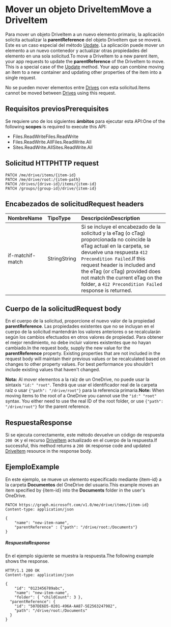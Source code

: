 # <a name="move-a-driveitem"></a><span data-ttu-id="8f41f-101">Mover un objeto DriveItem</span><span class="sxs-lookup"><span data-stu-id="8f41f-101">Move a DriveItem</span></span>

<span data-ttu-id="8f41f-p101">Para mover un objeto DriveItem a un nuevo elemento primario, la aplicación solicita actualizar la **parentReference** del objeto DriveItem que se moverá. Este es un caso especial del método [Update](item_update.md). La aplicación puede mover un elemento a un nuevo contenedor y actualizar otras propiedades del elemento en una sola solicitud.</span><span class="sxs-lookup"><span data-stu-id="8f41f-p101">To move a DriveItem to a new parent item, your app requests to update the **parentReference** of the DriveItem to move. This is a special case of the [Update](item_update.md) method. Your app can combine moving an item to a new container and updating other properties of the item into a single request.</span></span>

<span data-ttu-id="8f41f-105">No se pueden mover elementos entre [Drives](../resources/drive.md) con esta solicitud.</span><span class="sxs-lookup"><span data-stu-id="8f41f-105">Items cannot be moved between [Drives](../resources/drive.md) using this request.</span></span>

## <a name="prerequisites"></a><span data-ttu-id="8f41f-106">Requisitos previos</span><span class="sxs-lookup"><span data-stu-id="8f41f-106">Prerequisites</span></span>
<span data-ttu-id="8f41f-107">Se requiere uno de los siguientes **ámbitos** para ejecutar esta API:</span><span class="sxs-lookup"><span data-stu-id="8f41f-107">One of the following **scopes** is required to execute this API:</span></span>

* <span data-ttu-id="8f41f-108">Files.ReadWrite</span><span class="sxs-lookup"><span data-stu-id="8f41f-108">Files.ReadWrite</span></span>
* <span data-ttu-id="8f41f-109">Files.ReadWrite.All</span><span class="sxs-lookup"><span data-stu-id="8f41f-109">Files.ReadWrite.All</span></span>
* <span data-ttu-id="8f41f-110">Sites.ReadWrite.All</span><span class="sxs-lookup"><span data-stu-id="8f41f-110">Sites.ReadWrite.All</span></span>


## <a name="http-request"></a><span data-ttu-id="8f41f-111">Solicitud HTTP</span><span class="sxs-lookup"><span data-stu-id="8f41f-111">HTTP request</span></span>

```http
PATCH /me/drive/items/{item-id}
PATCH /me/drive/root:/{item-path}
PATCH /drives/{drive-id}/items/{item-id}
PATCH /groups/{group-id}/drive/{item-id}
```

## <a name="request-headers"></a><span data-ttu-id="8f41f-112">Encabezados de solicitud</span><span class="sxs-lookup"><span data-stu-id="8f41f-112">Request headers</span></span>

| <span data-ttu-id="8f41f-113">Nombre</span><span class="sxs-lookup"><span data-stu-id="8f41f-113">Name</span></span>          | <span data-ttu-id="8f41f-114">Tipo</span><span class="sxs-lookup"><span data-stu-id="8f41f-114">Type</span></span>   | <span data-ttu-id="8f41f-115">Descripción</span><span class="sxs-lookup"><span data-stu-id="8f41f-115">Description</span></span>                                                                                                                                                         |
|:--------------|:-------|:--------------------------------------------------------------------------------------------------------------------------------------------------------------------|
| <span data-ttu-id="8f41f-116">if-match</span><span class="sxs-lookup"><span data-stu-id="8f41f-116">if-match</span></span>      | <span data-ttu-id="8f41f-117">String</span><span class="sxs-lookup"><span data-stu-id="8f41f-117">String</span></span> | <span data-ttu-id="8f41f-118">Si se incluye el encabezado de la solicitud y la eTag (o cTag) proporcionada no coincide la eTag actual en la carpeta, se devuelve una respuesta `412 Precondition Failed`.</span><span class="sxs-lookup"><span data-stu-id="8f41f-118">If this request header is included and the eTag (or cTag) provided does not match the current eTag on the folder, a `412 Precondition Failed` response is returned.</span></span> |


## <a name="request-body"></a><span data-ttu-id="8f41f-119">Cuerpo de la solicitud</span><span class="sxs-lookup"><span data-stu-id="8f41f-119">Request body</span></span>
<span data-ttu-id="8f41f-p102">En el cuerpo de la solicitud, proporcione el nuevo valor de la propiedad **parentReference**. Las propiedades existentes que no se incluyan en el cuerpo de la solicitud mantendrán los valores anteriores o se recalcularán según los cambios efectuados en otros valores de propiedad. Para obtener el mejor rendimiento, no debe incluir valores existentes que no hayan cambiado.</span><span class="sxs-lookup"><span data-stu-id="8f41f-p102">In the request body, supply the new value for the **parentReference** property. Existing properties that are not included in the request body will maintain their previous values or be recalculated based on changes to other property values. For best performance you shouldn't include existing values that haven't changed.</span></span>

<span data-ttu-id="8f41f-p103">**Nota:** Al mover elementos a la raíz de un OneDrive, no puede usar la sintaxis `"id:" "root"`. Tendrá que usar el identificador real de la carpeta raíz o usar `{"path": "/drive/root"}` para la referencia primaria.</span><span class="sxs-lookup"><span data-stu-id="8f41f-p103">**Note:** When moving items to the root of a OneDrive you cannot use the `"id:" "root"` syntax. You either need to use the real ID of the root folder, or use `{"path": "/drive/root"}` for the parent reference.</span></span>

## <a name="response"></a><span data-ttu-id="8f41f-125">Respuesta</span><span class="sxs-lookup"><span data-stu-id="8f41f-125">Response</span></span>

<span data-ttu-id="8f41f-126">Si se ejecuta correctamente, este método devuelve un código de respuesta `200 OK` y el recurso [DriveItem](../resources/driveitem.md) actualizado en el cuerpo de la respuesta.</span><span class="sxs-lookup"><span data-stu-id="8f41f-126">If successful, this method returns a `200 OK` response code and updated [DriveItem](../resources/driveitem.md) resource in the response body.</span></span>

## <a name="example"></a><span data-ttu-id="8f41f-127">Ejemplo</span><span class="sxs-lookup"><span data-stu-id="8f41f-127">Example</span></span>
<span data-ttu-id="8f41f-128">En este ejemplo, se mueve un elemento especificado mediante {item-id} a la carpeta **Documentos** del OneDrive del usuario.</span><span class="sxs-lookup"><span data-stu-id="8f41f-128">This example moves an item specified by {item-id} into the **Documents** folder in the user's OneDrive.</span></span>

<!-- {
  "blockType": "request",
  "name": "update_item"
}-->
```http
PATCH https://graph.microsoft.com/v1.0/me/drive/items/{item-id}
Content-type: application/json

{
    "name": "new-item-name",
    "parentReference" : {"path": "/drive/root:/Documents"}
}
```

##### <a name="response"></a><span data-ttu-id="8f41f-129">Respuesta</span><span class="sxs-lookup"><span data-stu-id="8f41f-129">Response</span></span>

<span data-ttu-id="8f41f-130">En el ejemplo siguiente se muestra la respuesta.</span><span class="sxs-lookup"><span data-stu-id="8f41f-130">The following example shows the response.</span></span>

<!-- {
  "blockType": "response",
  "truncated": true,
  "@odata.type": "microsoft.graph.driveItem"
} -->
```http
HTTP/1.1 200 OK
Content-type: application/json

{
    "id": "0123456789abc",
    "name": "new-item-name",
    "folder": { "childCount": 3 },
  "parentReference": {
    "id": "507DE6D5-0201-496A-AA87-5E2563247982",
    "path": "/drive/root:/Documents"
  }
}
```

<!-- uuid: 8fcb5dbc-d5aa-4681-8e31-b001d5168d79
2015-10-25 14:57:30 UTC -->
<!-- {
  "type": "#page.annotation",
  "description": "Move item",
  "keywords": "",
  "section": "documentation",
  "tocPath": ""
}-->
